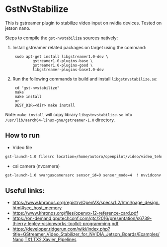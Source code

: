 # GstNvStabilize
This is gstreamer plugin to stabilize video input on nvidia devices. Tested on jetson nano.

Steps to compile the `gst-nvstabilize` sources natively:

1) Install gstreamer related packages on target using the command:

        sudo apt-get install libgstreamer1.0-dev \
                gstreamer1.0-plugins-base \
                gstreamer1.0-plugins-good \
                libgstreamer-plugins-base1.0-dev

2) Run the following commands to build and install `libgstnvstabilize.so`:

        cd "gst-nvstabilize"
        make
        make install
        or
        DEST_DIR=<dir> make install

  Note: `make install` will copy library `libgstnvstabilize.so`
  into `/usr/lib/aarch64-linux-gnu/gstreamer-1.0` directory.


## How to run
- Video file

```bash
gst-launch-1.0 filesrc location=/home/autoro/openpilot/video/video_tehran2_1280x720.mp4 ! qtdemux ! h264parse ! omxh264dec ! queue ! videoconvert ! 'video/x-raw,width=1280,height=720,format=RGBA' ! nvstabilize ! nvvidconv ! 'video/x-raw(memory:NVMM)' ! nvvidconv ! xvimagesink
```
- csi camera (nvcamera)
```bash
gst-launch-1.0 nvarguscamerasrc sensor_id=0 sensor_mode=4  ! nvvidconv ! videoconvert ! 'video/x-raw,width=1280,height=720,format=RGBA, framerate=30/1' ! nvstabilize ! 'video/x-raw,width=1280,height=720' ! nvvidconv ! 'video/x-raw(memory:NVMM)' ! nvvidconv ! xvimagesink
```
## Useful links:
- https://www.khronos.org/registry/OpenVX/specs/1.2/html/page_design.html#sec_host_memory
- https://www.khronos.org/files/openvx-12-reference-card.pdf
- https://on-demand.gputechconf.com/gtc/2016/presentation/s6739-thierry-lepley-visionworks-toolkit-programming.pdf
- https://developer.ridgerun.com/wiki/index.php?title=GStreamer_Video_Stabilizer_for_NVIDIA_Jetson_Boards/Examples/Nano,TX1,TX2,Xavier_Pipelines